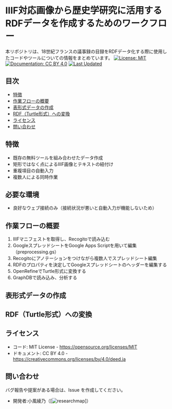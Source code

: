 # IIIF対応画像から歴史学研究に活用するRDFデータを作成するためのワークフロー
本リポジトリは、18世紀フランスの議事録の目録をRDFデータ化する際に使用したコードやツールについての情報をまとめています。
[![License: MIT](https://img.shields.io/badge/License-MIT-green.svg)](LICENSE)
[![Documentation: CC BY 4.0](https://img.shields.io/badge/Docs-CC%20BY%204.0-blue.svg)](LICENSE)
[![Last Updated](https://img.shields.io/github/last-commit/ayanosk/historical-rdf-workflow)](https://github.com/ayanosk/historical-rdf-workflow)

## 目次
- [特徴](#特徴)
- [作業フローの概要](#作業フローの概要)
- [表形式データの作成](#表形式データの作成)
- [RDF（Turtle形式）への変換](#RDF（Turtle形式）への変換)
- [ライセンス](#ライセンス)
- [問い合わせ](#問い合わせ)

## 特徴
- 既存の無料ツールを組み合わせたデータ作成
- 矩形ではなく点によるIIIF画像とテキストの紐付け
- 重複項目の自動入力
- 複数人による同時作業

## 必要な環境
- 良好なウェブ接続のみ（接続状況が悪いと自動入力が機能しないため）

## 作業フローの概要
1. IIIFマニフェストを取得し、Recogitoで読み込む
2. GoogleスプレッドシートをGoogle Apps Scriptを用いて編集（preprocessing.gs）
3. Recogitoにアノテーションをつけながら複数人でスプレッドシート編集
4. RDFのプロパティを決定してGoogleスプレッドシートのヘッダーを編集する
5. OpenRefineでTurtle形式に変換する
6. GraphDBで読み込み、分析する

## 表形式データの作成

## RDF（Turtle形式）への変換

## ライセンス
- コード: MIT License - https://opensource.org/licenses/MIT
- ドキュメント: CC BY 4.0 - https://creativecommons.org/licenses/by/4.0/deed.ja

## 問い合わせ
バグ報告や提案がある場合は、Issue を作成してください。

- 開発者:小風綾乃（[![researchmap](https://researchmap.jp/ayano_sanno)]）



